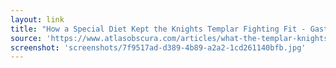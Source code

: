 ```yaml
---
layout: link
title: "How a Special Diet Kept the Knights Templar Fighting Fit - Gastro Obscura"
source: 'https://www.atlasobscura.com/articles/what-the-templar-knights-ate'
screenshot: 'screenshots/7f9517ad-d389-4b89-a2a2-1cd261140bfb.jpg'
---
```


